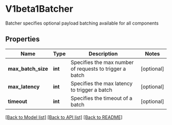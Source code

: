 # V1beta1Batcher

Batcher specifies optional payload batching available for all components
## Properties
Name | Type | Description | Notes
------------ | ------------- | ------------- | -------------
**max_batch_size** | **int** | Specifies the max number of requests to trigger a batch | [optional] 
**max_latency** | **int** | Specifies the max latency to trigger a batch | [optional] 
**timeout** | **int** | Specifies the timeout of a batch | [optional] 

[[Back to Model list]](../sdk_doc.md#documentation-for-models) [[Back to API list]](../sdk_doc.md#documentation-for-api-endpoints) [[Back to README]](../sdk_doc.md)


